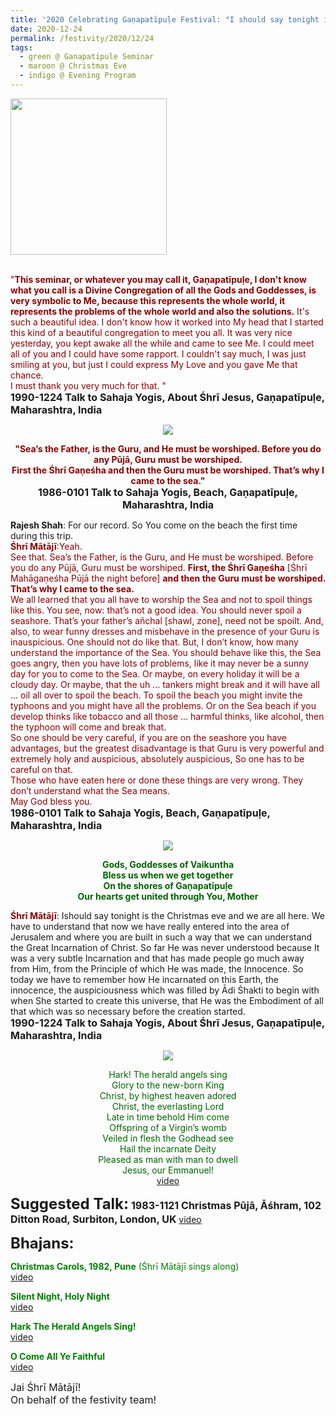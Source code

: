 ```yaml
---
title: '2020 Celebrating Gaṇapatīpuḷe Festival: "I should say tonight is the Christmas eve and we are all here. ...... He was the Embodiment of all that which was so necessary before the creation started" '
date: 2020-12-24
permalink: /festivity/2020/12/24
tags:
  - green @ Ganapatipule Seminar
  - maroon @ Christmas Eve
  - indigo @ Evening Program
---
```


<div style="text-align: left"><img src="/images/image00.png" width="250" /></div><br>

<p>
<font color="DarkRed">"<b>This seminar, or whatever you may call it, Gaṇapatīpuḷe, I don't know what you call is a Divine Congregation of all the Gods and Goddesses, is very symbolic to Me, because this represents the whole world, it represents the problems of the whole world and also the solutions.</b> It's such a beautiful idea. I don't know how it worked into My head that I started this kind of a beautiful congregation to meet you all. It was very nice yesterday, you kept awake all the while and came to see Me. I could meet all of you and I could have some rapport. I couldn't say much, I was just smiling at you, but just I could express My Love and you gave Me that chance.<br>
I must thank you very much for that. "</font><br>
<font size="+0"><b>1990-1224 Talk to Sahaja Yogis, About Śhrī Jesus, Gaṇapatīpuḷe, Maharashtra, India</b></font>
</p>

<div style="text-align: center"><img src="/images/image581.png" /></div>

<p style="text-align:center;">
<font color="DarkRed"><b>"Sea’s the Father, is the Guru, and He must be worshiped. Before you do any Pūjā, Guru must be worshiped.<br> 
First the Śhrī Gaṇeśha and then the Guru must be worshiped. That’s why I came to the sea."</b></font><br>
<font size="+0"><b>1986-0101 Talk to Sahaja Yogis, Beach, Gaṇapatīpuḷe, Maharashtra, India</b></font>
</p>

<p>
<b>Rajesh Shah</b>: For our record. So You come on the beach the first time during this trip.<br>
<font color="DarkRed"><b>Śhrī Mātājī</b>:Yeah.<br>
See that. Sea’s the Father, is the Guru, and He must be worshiped. Before you do any Pūjā, Guru must be worshiped. <b>First, the Śhrī Gaṇeśha</b> [Śhrī Mahāgaṇeśha Pūjā the night before] <b>and then the Guru must be worshiped. That’s why I came to the sea.</b><br>
We all learned that you all have to worship the Sea and not to spoil things like this. You see, now: that’s not a good idea. You should never spoil a seashore. That’s your father’s añchal [shawl, zone], need not be spoilt. And, also, to wear funny dresses and misbehave in the presence of your Guru is inauspicious.
One should not do like that. But, I don’t know, how many understand the importance of the Sea. You should behave like this, the Sea goes angry, then you have lots of problems, like it may never be a sunny day for you to come to the Sea. Or maybe, on every holiday it will be a cloudy day. Or maybe, that the uh ... tankers might break and it will have all ... oil all over to spoil the beach. To spoil the beach you might invite the typhoons and you might have all the problems. Or on the Sea beach if you develop thinks like tobacco and all those ... harmful thinks, like alcohol, then the typhoon will come and break that.<br>
So one should be very careful, if you are on the seashore you have advantages, but the greatest disadvantage is that Guru is very powerful and extremely holy and auspicious, absolutely auspicious, So one has to be careful on that.<br>
Those who have eaten here or done these things are very wrong. They don’t understand what the Sea means.<br>
May God bless you.</font><br>
<font size="+0"><b>1986-0101 Talk to Sahaja Yogis, Beach, Gaṇapatīpuḷe, Maharashtra, India</b></font>
</p>

<div style="text-align: center"><img src="/images/image582.png" /></div>

<p style="text-align:center;">
<font color="DarkGreen"><b>Gods, Goddesses of Vaikuntha<br>
Bless us when we get together<br>
On the shores of Gaṇapatīpuḷe<br>
Our hearts get united through You, Mother</b></font><br>
</p>

<p>
<font color="DarkRed"><b>Śhrī Mātājī</b></font>: Ishould say tonight is the Christmas eve and we are all here. We have to understand that now we have really entered into the area of Jerusalem and where you are built in such a way that we can understand the Great Incarnation of Christ. So far He was never understood because It was a very subtle Incarnation and that has made people go much away from Him, from the Principle of which He was made, the Innocence.
So today we have to remember how He incarnated on this Earth, the innocence, the auspiciousness which was filled by Ādi Śhakti to begin with when She started to create this universe, that He was the Embodiment of all that which was so necessary before the creation started.
</font><br>
<font size="+0"><b>1990-1224 Talk to Sahaja Yogis, About Śhrī Jesus, Gaṇapatīpuḷe, Maharashtra, India</b></font>
</p>

<div style="text-align: center"><img src="/images/image583.png" /></div>

<p style="color:DarkGreen; text-align:center;">
Hark! The herald angels sing<br>
Glory to the new-born King<br>
Christ, by highest heaven adored<br>
Christ, the everlasting Lord<br>
Late in time behold Him come<br>
Offspring of a Virgin’s womb<br>
Veiled in flesh the Godhead see<br>
Hail the incarnate Deity<br>
Pleased as man with man to dwell<br>
Jesus, our Emmanuel!<br>
<a href="https://www.youtube.com/watch?v=rTOSAzUMN0k&feature=youtu.be&ab_channel=SahajaYoga">video</a>
</p>

<font size="+2"><b>Suggested Talk:</b></font> 
<font size="+0"><b>1983-1121 Christmas Pūjā, Āśhram, 102 Ditton Road, Surbiton, London, UK</b></font>
<a href="https://www.youtube.com/watch?v=SDlBHKCeuto&feature=emb_logo&ab_channel=TeachingsofH.H.ShriMatajiNirmalaDevi"> video</a><br>

<font size="+2"><b>Bhajans:</b></font>

<p>
<font color="green"><b>Christmas Carols, 1982, Pune</b> (Śhrī Mātājī sings along)</font><br>
<a href="https://www.youtube.com/watch?v=eQ-hb9kr21Y&feature=youtu.be&ab_channel=SahajaYoga">video</a>
</p>
 
<p>
<font color="green"><b>Silent Night, Holy Night</b></font><br>
<a href="https://seven-teams.github.io/Videos_Links.html">video</a> 
</p>

<p>
<font color="green"><b>Hark The Herald Angels Sing!</b></font><br>
<a href="https://www.youtube.com/watch?v=bW2DVKN9esg&feature=youtu.be&ab_channel=SahajaYoga">video</a> 
</p>

<p>
<font color="green"><b>O Come All Ye Faithful</b></font><br>
<a href="https://seven-teams.github.io/Videos_Links.html">video</a> 
</p>

<p>
<font size="+0">Jai Śhrī Mātājī!<br>
On behalf of the festivity team!</font>
</p>